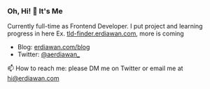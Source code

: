 ### Oh, Hi! 👋 It's Me

Currently full-time as Frontend Developer. I put project and learning progress in here
Ex. [tld-finder.erdiawan.com](https://tld-finder.erdiawan.com), more is coming

- Blog: [erdiawan.com/blog](https://erdiawan.com/blog)
- Twitter: [@aerdiawan_](https://www.twitter.com/aerdiawan_)

📫 How to reach me: please DM me on Twitter or email me at [hi@erdiawan.com](mailto:hi@erdiawan.com)
<!--
**erdie/erdie** is a ✨ _special_ ✨ repository because its `README.md` (this file) appears on your GitHub profile.

Here are some ideas to get you started:

- 🔭 I’m currently working on ...
- 🌱 I’m currently learning ...
- 👯 I’m looking to collaborate on ...
- 🤔 I’m looking for help with ...
- 💬 Ask me about ...
- 📫 How to reach me: ...
- 😄 Pronouns: ...
- ⚡ Fun fact: ...
-->
